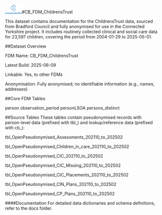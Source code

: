 <a href="https://www.bradfordresearch.nhs.uk/our-research-teams/connected-bradford/">
  <img align="left" alt="ConnectedBradford" width="55px" src="https://github.com/ShoreRob1/Images/blob/main/CB%20logo%201.png?raw=true" />
</a>

#CB_FDM_ChildrensTrust

This dataset contains documentation for the ChildrensTrust data, sourced from Bradford Council and fully anonymised for use in the Connected Yorkshire project. It includes routinely collected clinical and social care data for 23,597 children, covering the period from 2004-01-29 to 2025-05-01.

##Dataset Overview

FDM Name: CB_FDM_ChildrensTrust

Latest Build: 2025-06-09

Linkable: Yes, to other FDMs

Anonymisation: Fully anonymised; no identifiable information (e.g., names, addresses)

##Core FDM Tables

person
observation_period
personLSOA
persons_distinct

##Source Tables
These tables contain pseudonymised records with person-level data (prefixed with tbl_) and lookup/reference data (prefixed with cb_):

tbl_OpenPseudonymised_Assessments_202110_to_202502

tbl_OpenPseudonymised_Children_in_care_202110_to_202502

tbl_OpenPseudonymised_CIC_202110_to_202502

tbl_OpenPseudonymised_CIC_Missing_202110_to_202502

tbl_OpenPseudonymised_CIC_Placements_202110_to_202502

tbl_OpenPseudonymised_CIN_Plans_202110_to_202502

tbl_OpenPseudonymised_CP_Plans_202110_to_202502

####Documentation
For detailed data dictionaries and schema definitions, refer to the docs folder.


